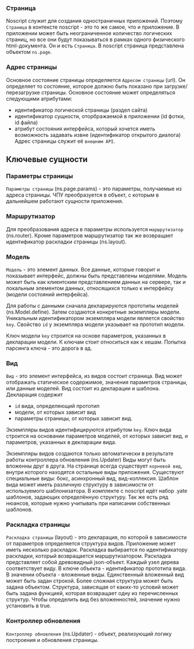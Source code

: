 ### Страница
Noscript служит для создания одностраничных приложений. Поэтому `Страница` в контексте noscript - это то же самое, что и приложение. В приложении может быть неограниченное количество логических страниц, но все они будут показываться в рамках одного физического html-документа. Он и есть `Страница`. В noscript страница представлена объектом `ns.page`.

### Адрес страницы
Основное состояние страницы определяется `Адресом страницы` (url). Он определяет то состояние, которое должно быть показано при загрузке/перезагрузке страницы.
Основное состояние может определяться следующими атрибутами:
 - идентификатор логической страницы (раздел сайта)
 - идентификатор сущности, оторбражаемой в приложении (id фотки, id файла)
 - атрибут состояния интерфейса, который хочется иметь возможность задавать извне (идентификатор открытого диалога)
Адрес страницы служит её `внешним API`.

## Ключевые сущности

### Параметры страницы
`Параметры страницы` (ns.page.params) - это параметры, получаемые из адреса страницы. ЧПУ преобразуется в объект, с которым в дальнейшем работают сущности приложения.

### Маршрутизатор
Для преобразования адреса в параметры используется `маршрутизатор` (ns.router). Кроме параметров маршрутизатор так же возвращает идентификатор раскладки страницы (ns.layout).

### Модель
`Модель` - это элемент данных. Все данные, которые говорит и показывает интерфейс, должны быть представлены моделями. Модель может быть как клиентским представлением данных на сервере, так и локальным элементом данных, относящихся только к интерфейсу (модели состояний интерфейса).

Для работы с данными сначала декларируются прототипы моделей (ns.Model.define).
Затем создаются конкретные экземпляры модели. Уникальным идентификатором экземпляра модели является свойство `key`. Свойство `id` у экземпляра модели указывает на прототип модели.

Ключ модели `key` строится на основе параметров, указанных в декларации модели. К ключам стоит относиться как к хешам. Попытка парсинга ключа - это дорога в ад.

### Вид

`Вид` - это элемент интерфейса, из видов состоит страница. Вид может отображать статическое содержимое, значения параметров страницы, или данные моделей. Вид состоит из декларации и шаблона. Декларация содержит
 - `id` вида, определяющий прототип
 - модели, от которых зависит вид
 - параметры страницы, от которых зависит вид.

Экземпляры видов идентифицируются атрибутом `key`. Ключ вида строится на основании параметров моделей, от которых зависит вид, и параметров, указанных в декларации вида.

Экземпляры видов создаются только автоматически в результате работы контроллера обновления (ns.Updater)
Виды могут быть вложенны друг в друга. На странице всегда существует `корневой вид`, внутри которого находятся остальные виды приложения.
Существуют специальные виды: бокс, асинхронный вид, вид-коллексия.
Шаблон вида может иметь различную структуру в зависимости от используемого шаблонизатора. В комплекте с noscript идёт набор .yate шаблонов, задающих определённую структуру.
Так же есть ряд нюансов, которые нужно учитывать при написании собственных шаблонов.

### Раскладка страницы
`Раскладка страницы` (layout) - это декларация, по которой в зависимости от параметров определяется структура видов. Приложение может иметь несколько раскладок. Раскладка выбирается по идентификатору раскладки, который возвращается маршрутизатором.
Раскладка представляет собой древовидный json-объект. Каждый узел дерева соответствует виду. В ключе объекта - идентификатор прототипа вида. В значении объекта - вложенные виды. Единственный вложенный вид может быть задан строкой. Более сложная структура может быть задана объектом. Структура, зависящая от каких-то условий может быть задана функцией, которая возвращает одну из перечисленных структур. Чтобы определить вид без вложенностей, значение нужно установить в true.

### Контроллер обновления
`Контроллер обновления` (ns.Updater) - объект, реализующий логику построения и обновления страницы.
